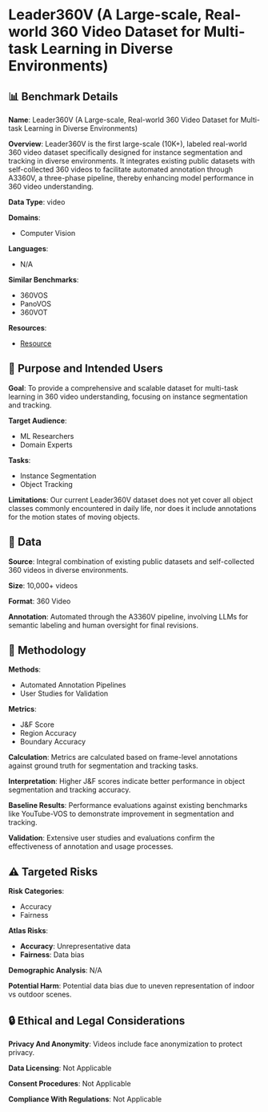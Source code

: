 # Leader360V (A Large-scale, Real-world 360 Video Dataset for Multi-task Learning in Diverse Environments)

## 📊 Benchmark Details

**Name**: Leader360V (A Large-scale, Real-world 360 Video Dataset for Multi-task Learning in Diverse Environments)

**Overview**: Leader360V is the first large-scale (10K+), labeled real-world 360 video dataset specifically designed for instance segmentation and tracking in diverse environments. It integrates existing public datasets with self-collected 360 videos to facilitate automated annotation through A3360V, a three-phase pipeline, thereby enhancing model performance in 360 video understanding.

**Data Type**: video

**Domains**:
- Computer Vision

**Languages**:
- N/A

**Similar Benchmarks**:
- 360VOS
- PanoVOS
- 360VOT

**Resources**:
- [Resource](N/A)

## 🎯 Purpose and Intended Users

**Goal**: To provide a comprehensive and scalable dataset for multi-task learning in 360 video understanding, focusing on instance segmentation and tracking.

**Target Audience**:
- ML Researchers
- Domain Experts

**Tasks**:
- Instance Segmentation
- Object Tracking

**Limitations**: Our current Leader360V dataset does not yet cover all object classes commonly encountered in daily life, nor does it include annotations for the motion states of moving objects.

## 💾 Data

**Source**: Integral combination of existing public datasets and self-collected 360 videos in diverse environments.

**Size**: 10,000+ videos

**Format**: 360 Video

**Annotation**: Automated through the A3360V pipeline, involving LLMs for semantic labeling and human oversight for final revisions.

## 🔬 Methodology

**Methods**:
- Automated Annotation Pipelines
- User Studies for Validation

**Metrics**:
- J&F Score
- Region Accuracy
- Boundary Accuracy

**Calculation**: Metrics are calculated based on frame-level annotations against ground truth for segmentation and tracking tasks.

**Interpretation**: Higher J&F scores indicate better performance in object segmentation and tracking accuracy.

**Baseline Results**: Performance evaluations against existing benchmarks like YouTube-VOS to demonstrate improvement in segmentation and tracking.

**Validation**: Extensive user studies and evaluations confirm the effectiveness of annotation and usage processes.

## ⚠️ Targeted Risks

**Risk Categories**:
- Accuracy
- Fairness

**Atlas Risks**:
- **Accuracy**: Unrepresentative data
- **Fairness**: Data bias

**Demographic Analysis**: N/A

**Potential Harm**: Potential data bias due to uneven representation of indoor vs outdoor scenes.

## 🔒 Ethical and Legal Considerations

**Privacy And Anonymity**: Videos include face anonymization to protect privacy.

**Data Licensing**: Not Applicable

**Consent Procedures**: Not Applicable

**Compliance With Regulations**: Not Applicable
